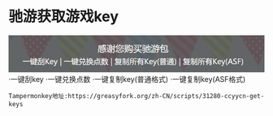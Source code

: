 # 驰游获取游戏key
![image](https://raw.githubusercontent.com/Kaxyubok/img-folder/master/20170716134138.png)
	·一键刮key
	·一键兑换点数
	·一键复制key(普通格式)
	·一键复制key(ASF格式)

	Tampermonkey地址:https://greasyfork.org/zh-CN/scripts/31280-ccyycn-get-keys